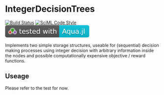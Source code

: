 # IntegerDecisionTrees

[![Build Status](https://github.com/AlCap23/DecisionStructures.jl/actions/workflows/CI.yml/badge.svg?branch=main)](https://github.com/AlCap23/DecisionStructures.jl/actions/workflows/CI.yml?query=branch%3Amain)
[![SciML Code Style](https://img.shields.io/static/v1?label=code%20style&message=SciML&color=9558b2&labelColor=389826)](https://github.com/SciML/SciMLStyle)
[![Aqua QA](https://raw.githubusercontent.com/JuliaTesting/Aqua.jl/master/badge.svg)](https://github.com/JuliaTesting/Aqua.jl)

Implements two simple storage structures, useable for (sequential) decision making processes using integer decision with arbitrary information inside the nodes and possible computationally expensive objective / reward functions.


## Useage

Please refer to the test for now.